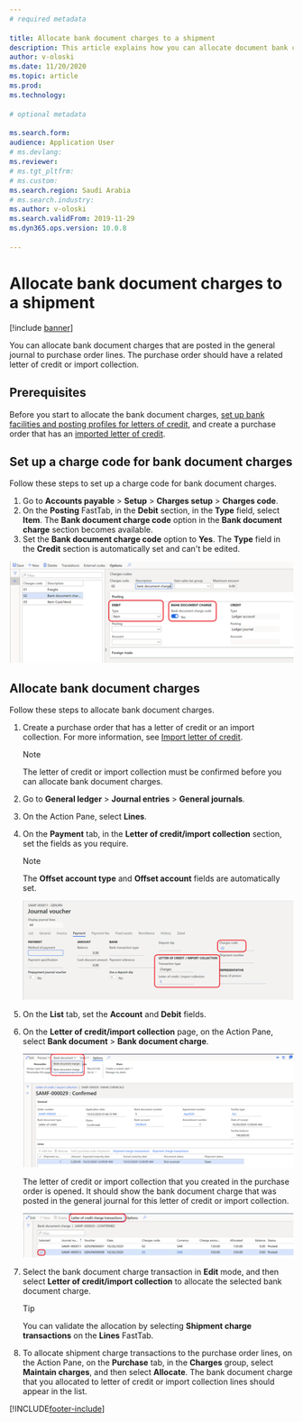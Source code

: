 ```yaml
---
# required metadata

title: Allocate bank document charges to a shipment
description: This article explains how you can allocate document bank charges to a shipment on a purchase order.
author: v-oloski
ms.date: 11/20/2020
ms.topic: article
ms.prod: 
ms.technology: 

# optional metadata

ms.search.form: 
audience: Application User
# ms.devlang: 
ms.reviewer: 
# ms.tgt_pltfrm: 
# ms.custom: 
ms.search.region: Saudi Arabia
# ms.search.industry: 
ms.author: v-oloski
ms.search.validFrom: 2019-11-29
ms.dyn365.ops.version: 10.0.8

---
```

 
# Allocate bank document charges to a shipment

[!include [banner](../includes/banner.md)]

You can allocate bank document charges that are posted in the general journal to purchase order lines. The purchase order should have a related letter of credit or import collection.

## Prerequisites

Before you start to allocate the bank document charges, [set up bank facilities and posting profiles for letters of credit](../cash-bank-management/tasks/set-up-bank-facilities-posting-profiles-letter-credit.md), and create a purchase order that has an [imported letter of credit](../cash-bank-management/tasks/import-letter-credit.md).

## Set up a charge code for bank document charges

Follow these steps to set up a charge code for bank document charges.

1. Go to **Accounts payable** \> **Setup** \> **Charges setup** \> **Charges code**.
2. On the **Posting** FastTab, in the **Debit** section, in the **Type** field, select **Item**. The **Bank document charge code** option in the **Bank document charge** section becomes available.
3. Set the **Bank document charge code** option to **Yes**. The **Type** field in the **Credit** section is automatically set and can't be edited.

![Setting up a charge code for bank document charges.](media/apac-sau-bank-document-charge-setup.PNG)

## Allocate bank document charges

Follow these steps to allocate bank document charges.

1. Create a purchase order that has a letter of credit or an import collection. For more information, see [Import letter of credit](../cash-bank-management/tasks/import-letter-credit.md).

    > [!NOTE]
    > The letter of credit or import collection must be confirmed before you can allocate bank document charges.

2. Go to **General ledger** \> **Journal entries** \> **General journals**.
3. On the Action Pane, select **Lines**.
4. On the **Payment** tab, in the **Letter of credit/import collection** section, set the fields as you require.

    > [!NOTE]
    > The **Offset account type** and **Offset account** fields are automatically set.

    ![Entering the bank document charge code on a journal line.](media/apac-sau-general-journal-voucher.PNG)

5. On the **List** tab, set the **Account** and **Debit** fields.
6. On the **Letter of credit/import collection** page, on the Action Pane, select **Bank document** \> **Bank document charge**.

    ![Allocating bank document charges.](media/apac-sau-allocate-bank-docment-charge.PNG)

    The letter of credit or import collection that you created in the purchase order is opened. It should show the bank document charge that was posted in the general journal for this letter of credit or import collection.

    ![Letter of credit/import collection bank document transactions.](media/apac-sau-lc-bank-document-transactions.PNG)

7. Select the bank document charge transaction in **Edit** mode, and then select **Letter of credit/import collection** to allocate the selected bank document charge.

    > [!TIP]
    > You can validate the allocation by selecting **Shipment charge transactions** on the **Lines** FastTab.

8. To allocate shipment charge transactions to the purchase order lines, on the Action Pane, on the **Purchase** tab, in the **Charges** group, select **Maintain charges**, and then select **Allocate**. The bank document charge that you allocated to letter of credit or import collection lines should appear in the list.


[!INCLUDE[footer-include](../../includes/footer-banner.md)]